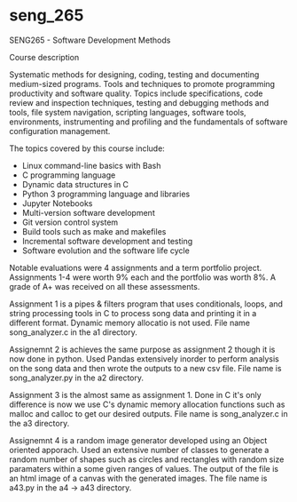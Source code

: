 # seng_265
SENG265 - Software Development Methods

Course description

Systematic methods for designing, coding, testing and documenting medium-sized programs. Tools and techniques to promote programming productivity and software quality. Topics include specifications, code review and inspection techniques, testing and   debugging methods and tools, file system navigation, scripting languages, software tools, environments, instrumenting and profiling and the fundamentals of software configuration management.

The topics covered by this course include:

  - Linux command-line basics with Bash
  - C programming language
  - Dynamic data structures in C
  - Python 3 programming language and libraries
  - Jupyter Notebooks
  - Multi-version software development
  - Git version control system
  - Build tools such as make and makefiles
  - Incremental software development and testing
  - Software evolution and the software life cycle

Notable evaluations were 4 assignments and a term portfolio project. Assignments 1-4 were worth 9% each and the portfolio was worth 8%. A grade of A+ was received on all these assessments.

Assignment 1 is a pipes & filters program that uses conditionals, loops, and string processing tools in C to process song data and printing it in a different format. Dynamic memory allocatio is not used. File name song_analyzer.c in the a1 directory.

Assignemnt 2 is achieves the same purpose as assignment 2 though it is now done in python. Used Pandas extensively inorder to perform analysis on the song data and then wrote the outputs to a new csv file. File name is song_analyzer.py in the a2 directory.

Assignment 3 is the almost same as assignment 1. Done in C it's only difference is now we use C's dynamic memory allocation functions such as malloc and calloc to get our desired outputs. File name is song_analyzer.c in the a3 directory.

Assignemnt 4 is a random image generator developed using an Object oriented apporach. Used an extensive number of classes to generate a random number of shapes such as circles and rectangles with random size paramaters within a some given ranges of values. The output of the file is an html image of a canvas with the generated images. The file name is a43.py in the a4 -> a43 directory.

